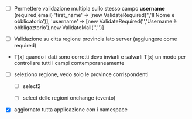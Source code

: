 
- [ ] Permettere validazione multipla sullo stesso campo **username** (required|email)
         'first_name' => [new ValidateRequired('','Il Nome è obblicatorio')],
         'username'  => [new ValidateRequired('','Username è obbligaztorio'),new ValidateMail('','')]
<!-- - ottenere elenco delle regioni 
    - nome regione
    - id regione    -->

<!-- - ottenere elenco delle province 
    - nome provicia
    - id / cod provincia    -->


- [ ] Validazione su citta regione provincia lato server (aggiungere come required)

- T[x] quando i dati sono corretti devo inviarli e salvarli
     T[x] un modo per controllare tutti i campi contemporaneamente


- [ ] seleziono regione, vedo solo le province corrispondenti
    - [ ] select2
    - [ ] select delle regioni 
        onchange (evento)


- [x] aggiornato tutta applicazione con i namespace